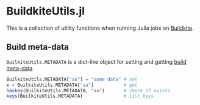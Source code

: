 # BuildkiteUtils.jl

This is a collection of utility functions when running Julia jobs on [Buildkite](https://buildkite.com).

## Build meta-data

`BuilkiteUtils.METADATA` is a dict-like object for setting and getting [build meta-data](https://buildkite.com/docs/pipelines/build-meta-data)

```julia
BuilkiteUtils.METADATA["aa"] = "some data" # set
x = BuilkiteUtils.METADATA["aa"]           # get
haskey(BuilkiteUtils.METADATA, "aa")       # check if exists
keys(BuilkiteUtils.METADATA)               # list keys
```